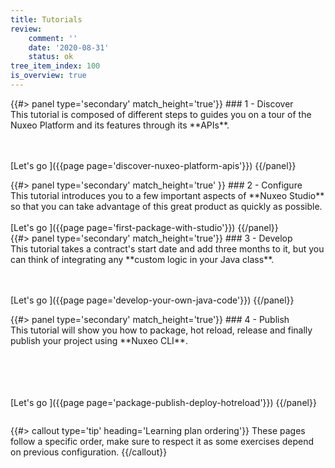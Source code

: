 ```yaml
---
title: Tutorials
review:
    comment: ''
    date: '2020-08-31'
    status: ok
tree_item_index: 100
is_overview: true
---
```


<div class="row" data-equalizer data-equalize-on="medium">
<div class="column medium-3">
{{#> panel type='secondary' match_height='true'}}
### 1 - Discover
<br/>
This tutorial is composed of different steps to guides you on a tour of the Nuxeo Platform and its features through its **APIs**. <br/>

<br/><br/>
[Let's go&nbsp;<i class="fa fa-long-arrow-right" aria-hidden="true"></i>]({{page page='discover-nuxeo-platform-apis'}})
{{/panel}}
</div>
<div class="column medium-3">
{{#> panel type='secondary' match_height='true' }}
### 2 - Configure
<br/>
This tutorial introduces you to a few important aspects of **Nuxeo Studio** so that you can take advantage of this great product as quickly as possible.<br/>

<br/>
[Let's go&nbsp;<i class="fa fa-long-arrow-right" aria-hidden="true"></i>]({{page page='first-package-with-studio'}})
{{/panel}}
</div>
<div class="column medium-3">
{{#> panel type='secondary' match_height='true'}}
### 3 - Develop
<br/>
This tutorial takes a contract's start date and add three months to it, but you can think of integrating any **custom logic in your Java class**.

<br/><br/>
[Let's go&nbsp;<i class="fa fa-long-arrow-right" aria-hidden="true"></i>]({{page page='develop-your-own-java-code'}})
{{/panel}}
</div>
<div class="column medium-3">
{{#> panel type='secondary' match_height='true'}}
### 4 - Publish
<br/>
This tutorial will show you how to package, hot reload, release and finally publish your project using **Nuxeo CLI**.

<br/><br/><br/><br/>
[Let's go&nbsp;<i class="fa fa-long-arrow-right" aria-hidden="true"></i>]({{page page='package-publish-deploy-hotreload'}})
{{/panel}}
</div>
</div>

{{#> callout type='tip' heading='Learning plan ordering'}}
These pages follow a specific order, make sure to respect it as some exercises depend on previous configuration.
{{/callout}}
